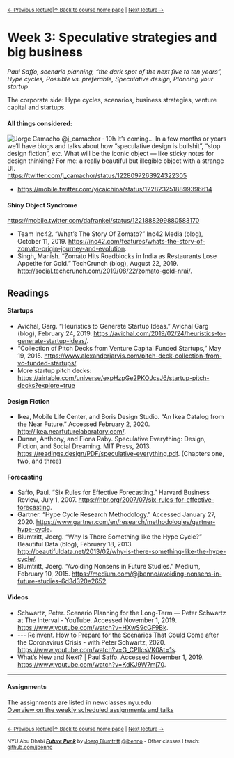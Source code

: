 <sup>[&larr; Previous lecture](/files/02.md)|[&uarr; Back to course home page](/README.md) | [Next lecture &rarr;](/files/04.md)</sup>  

# Week 3: Speculative strategies and big business
*Paul Saffo, scenario planning, “the dark spot of the next five to ten years”, Hype cycles, Possible vs. preferable, Speculative design, Planning your startup*

The corporate side: Hype cycles, scenarios, business strategies, venture capital and startups.

#### All things considered:
![Jorge Camacho @j_camachor · 10h It’s coming... In a few months or years we’ll have blogs and talks about how “speculative design is bullshit”, “stop design fiction”, etc.  What will be the iconic object — like sticky notes for design thinking?  For me: a really beautiful but illegible object with a strange UI.](https://raw.githubusercontent.com/jbenno/nyuad_future_punk/master/files/Screen%20Shot%202020-02-14%20at%2013.50.12.png)
https://twitter.com/j_camachor/status/1228097263924322305

- https://mobile.twitter.com/yicaichina/status/1228232518899396614

#### Shiny Object Syndrome
https://mobile.twitter.com/dafrankel/status/1221888299880583170
- Team Inc42. “What’s The Story Of Zomato?” Inc42 Media (blog), October 11, 2019. https://inc42.com/features/whats-the-story-of-zomato-origin-journey-and-evolution.
- Singh, Manish. “Zomato Hits Roadblocks in India as Restaurants Lose Appetite for Gold.” TechCrunch (blog), August 22, 2019. http://social.techcrunch.com/2019/08/22/zomato-gold-nrai/.

## Readings
#### Startups
- Avichal, Garg. “Heuristics to Generate Startup Ideas.” Avichal Garg (blog), February 24, 2019. https://avichal.com/2019/02/24/heuristics-to-generate-startup-ideas/.
- “Collection of Pitch Decks from Venture Capital Funded Startups,” May 19, 2015. https://www.alexanderjarvis.com/pitch-deck-collection-from-vc-funded-startups/.
- More startup pitch decks: https://airtable.com/universe/expHzpGe2PKOJcsJ6/startup-pitch-decks?explore=true

#### Design Fiction
- Ikea, Mobile Life Center, and Boris Design Studio. “An Ikea Catalog from the Near Future.” Accessed February 2, 2020. http://ikea.nearfuturelaboratory.com/.
- Dunne, Anthony, and Fiona Raby. Speculative Everything: Design, Fiction, and Social Dreaming. MIT Press, 2013. https://readings.design/PDF/speculative-everything.pdf. (Chapters one, two, and three)

#### Forecasting
- Saffo, Paul. “Six Rules for Effective Forecasting.” Harvard Business Review, July 1, 2007. https://hbr.org/2007/07/six-rules-for-effective-forecasting.
- Gartner. “Hype Cycle Research Methodology.” Accessed January 27, 2020. https://www.gartner.com/en/research/methodologies/gartner-hype-cycle.
- Blumtritt, Joerg. “Why Is There Something like the Hype Cycle?” Beautiful Data (blog), February 18, 2013. http://beautifuldata.net/2013/02/why-is-there-something-like-the-hype-cycle/.
- Blumtritt, Joerg. “Avoiding Nonsens in Future Studies.” Medium, February 10, 2015. https://medium.com/@jbenno/avoiding-nonsens-in-future-studies-6d3d320e2652.

#### Videos
- Schwartz, Peter. Scenario Planning for the Long-Term — Peter Schwartz at The Interval - YouTube. Accessed November 1, 2019. https://www.youtube.com/watch?v=HXwS9cGF9Bk.
- --- Reinvent. How to Prepare for the Scenarios That Could Come after the Coronavirus Crisis - with Peter Schwartz, 2020. https://www.youtube.com/watch?v=G_CPIlcsVK0&t=1s.
- What’s New and Next? | Paul Saffo. Accessed November 1, 2019. https://www.youtube.com/watch?v=KdKJ9W7mj70.

***

#### Assignments
The assignments are listed in newclasses.nyu.edu  
[Overview on the weekly scheduled assignments and talks](https://docs.google.com/spreadsheets/d/1X1GFioqqV0LJTk4EP8K0p6nl-vHBqKvkfuaAfof8oeA/edit?usp=sharing)  


***
<sup>[&larr; Previous lecture](/files/02.md)|[&uarr; Back to course home page](/README.md) | [Next lecture &rarr;](/files/04.md)</sup>  
  
<sup>NYU Abu Dhabi ***[Future Punk](/README.md)*** by [Joerg Blumtritt](https://jbenno.net) [@jbenno](https://twitter.com/jbenno) - Other classes I teach: [github.com/jbenno](https://github.com/jbenno/teaching/blob/master/README.md)</sup>

